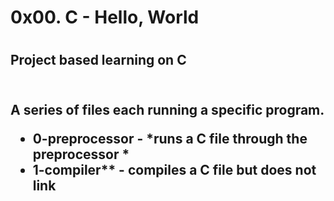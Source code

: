 <h1>0x00. C - Hello, World<h1/>
<h2>Project based learning on C <h2/> 
 <br/>
A series of files each running a specific program.<br/>
 
  * 0-preprocessor - *runs a C file through the preprocessor * <br/>
  * 1-compiler** - compiles a C file but does not link<br/>
